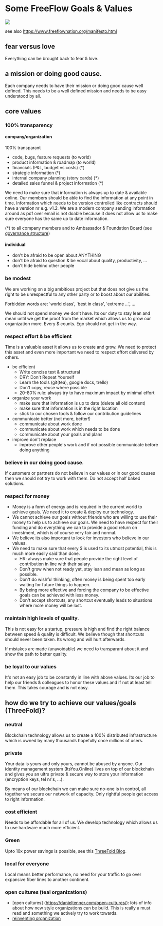 
# Some FreeFlow Goals & Values

![](https://images.unsplash.com/photo-1504805572947-34fad45aed93?ixlib=rb-0.3.5&s=74c19962d5b4d6c38ada87c81c069b50&auto=format&fit=crop&w=1350&q=80)

see also https://www.freeflownation.org/manifesto.html

## fear versus love

Everything can be brought back to fear & love.

## a mission or doing good cause.

Each company needs to have their mission or doing good cause well defined.
This needs to be a well defined mission and needs to be easy understood by all.

## core values

### 100% transparency

#### company/organization

100% transparant

- code, bugs, feature requests (to world)
- product information & roadmap (to world)
- financials (P&L, budget vs costs) (\*)
- strategic information (\*)
- internal company planning (story cards) (\*)
- detailed sales funnel & project information (\*)

We need to make sure that information is always up to date & available online. Our members should be able to find the information at any point in time. Information which needs to be version controlled like contracts should have a version nr e.g. v1.2. We are a modern company sending information around as pdf over email is not doable because it does not allow us to make sure everyone has the same up to date information.

(\*) to all company members and to Ambassador & Foundation Board (see [governance structure](foundation_governance_structure.md))


#### individual

- don't be afraid to be open about ANYTHING
- don't be afraid to question & be vocal about quality, productivity, ...
- don't hide behind other people

### be modest

We are working on a big ambitious project but that does not give us the right to be unrespectful to any other party or to boost about our abilities.

Forbidden words are: 'world class', 'best in class', 'extreme ...', ...

We should not spend money we don't have. Its our duty to stay lean and mean until we get the proof from the market which allows us to grow our organization more. Every $ counts. Ego should not get in the way.

### respect effort & be efficient

Time is a valuable asset it allows us to create and grow. We need to protect this asset and even more important we need to respect effort delivered by others.

- be efficient
    - Write concise text & structural
    - DRY: Don't Repeat Yourself
    - Learn the tools (git(tea), google docs, trello)
    - Don't copy, reuse where possible
    - 20-80% rule: always try to have maximum impact by minimal effort
- organize your work
    - make sure that information is up to date (delete all old content)
    - make sure that information is in the right location
    - stick to our chosen tools & follow our contribution guidelines
- communicate better (not more, better!)
    - communicate about work done
    - communicate about work which needs to be done
    - communicate about your goals and plans
- improve don't replace
    - improve other people's work and if not possible communicate before doing anything

### believe in our doing good cause.

If customers or partners do not believe in our values or in our good causes then we should not try to work with them. Do not accept half baked solutions.

### respect for money

- Money is a form of energy and is required in the current world to achieve goals. We need it to create & deploy our technology.
- We cannot achieve our goals without friends who are willing to use their money to help us to achieve our goals. We need to have respect for their funding and do everything we can to provide a good return on investment, which is of course very fair and normal.
- We believe its also important to look for investors who believe in our values.
- We need to make sure that every $ is used to its utmost potential, this is much more easily said than done.
	- HR: always make sure that people provide the right level of contribution in line with their salary.
	- Don't grow when not ready yet, stay lean and mean as long as possible.
	- Don't do wishful thinking, often money is being spent too early waiting for future things to happen.
	- By being more effective and forcing the company to be effective goals can be achieved with less money.
	- Don't accept shortcuts, any shortcut eventually leads to situations where more money will be lost.


### maintain high levels of quality.

This is not easy for a startup, pressure is high and find the right balance between speed & quality is difficult.
We believe though that shortcuts should never been taken. Its wrong and will hurt afterwards.

If mistakes are made (unavoidable) we need to transparant about it and show the path to better quality.


### be loyal to our values

It's not an easy job to be constantly in line with above values.
Its our job to help our friends & colleagues to honor these values and if not at least tell them.
This takes courage and is not easy.


## how do we try to achieve our values/goals (ThreeFold)?

### neutral

Blockchain technology allows us to create a 100% distributed infrastructure which is owned by many thousands hopefully once millions of users.

### private

Your data is yours and only yours, cannot be abused by anyone.
Our identity management system (ItsYou.Online) lives on top of our blockchain and gives you an ultra private & secure way to store your information (encryption keys, tel nr's, ...).

By means of our blockchain we can make sure no-one is in control, all together we secure our network of capacity. Only rightful people get access to right information.

### cost efficient

Needs to be affordable for all of us.
We develop technology which allows us to use hardware much more efficient.

### Green

Upto 10x power savings is possible, see this [ThreeFold Blog](https://threefoldtoken.com/information/10-times-power-savings/).

### local for everyone

Local means better performance, no need for your traffic to go over expansive fiber lines to another continent.


### open cultures (teal organizations)

- [open cultures] (https://danieltenner.com/open-cultures/): lots of info about how new style organizations can be build. This is really a must read and something we actively try to work towards.
- [reinventing organization](http://www.reinventingorganizations.com/uploads/2/1/9/8/21988088/140305_laloux_reinventing_organizations.pdf)

